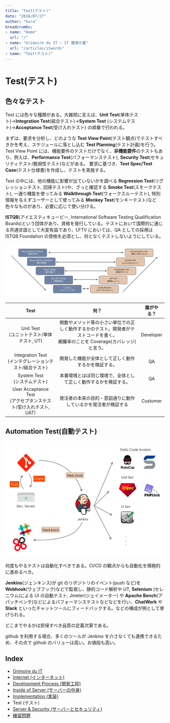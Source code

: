 ```yaml
---
title: "Test(テスト)"
date: "2018/07/27"
author: "kura"
breadcrumbs:
- name: "Home"
  url: "/"
- name: "Grimoire du IT ~ IT 魔導の書"
  url: "/articles/itwords"
- name: "Test(テスト)"
---
```

# Test(テスト)
## 色々なテスト
Test には色々な種類がある。大雑把に言えば、**Unit Test**(単体テスト)→**Integration Test**(結合テスト)→**System Test** (システムテスト)→**Acceptance Test**(受け入れテスト) の順番で行われる。

まずは、要求を分析し、どのような **Test View Point**(テスト観点)でテストすべきかを考え、スケジュールに落とし込む **Test Planning**(テスト計画)を行う。Test View Point には、機能要件のテストだけでなく、**非機能要件**のテストもあり、例えば、**Performance Test**(パフォーマンステスト), **Security Test**(セキュリティテスト/脆弱性テスト)などがある。
要求に基づき、**Test Spec/Test Case**(テスト仕様書)を作成し、テストを実施する。

Test の中には、他の機能に影響が出ていないかを調べる **Regression Test**(リグレッションテスト, 回帰テスト)や、ざっと確認する **Smoke Test**(スモークテスト), 一通り機能を使ってみる **Walkthrough Test**(ウォークスルーテスト), 特別情報を与えずユーザーとして使ってみる **Monkey Test**(モンキーテスト)など色々なものがあり、必要に応じて使い分ける。

**ISTQB**(アイエスティキュービー, International Software Testing Qualification Boards)という団体があり、資格を発行している。テストにおいて国際的に通じる共通言語として大変有益であり、LFTV においては、QA としての採用は ISTQB Foundation の資格を必須とし、何となくテストしないようにしている。


<div align="center"><img src="https://raw.githubusercontent.com/kurab/grimoireduit/images/08.png"></div>


|Test|何？|誰がやる？|
|:-:|:-:|:-:|
|Unit Test<br>(ユニットテスト/単体テスト, UT)|関数やメソッド等の小さい単位での正しく動作するかのテスト。開発者がテストコードを書く。<br>網羅率のことを Coverage(カバレッジ)と言う。|Developer|
|Integration Test<br>(インテグレーションテスト/結合テスト)|開発した機能が全体として正しく動作するかを検証する。|QA|
|System Test<br>(システムテスト)|本番環境とほぼ同じ環境で、全体として正しく動作するかを検証する。|QA|
|User Acceptance Test<br>(アクセプタンステスト/受け入れテスト, UAT)|発注者の本来の目的・意図通りに動作しているかを発注者が検証する|Customer|


## Automation Test(自動テスト)
<div align="center"><img src="https://raw.githubusercontent.com/kurab/grimoireduit/images/09.png"></div>


何度もやるテストは自動化すべきである。CI/CD の観点からも自動化を積極的に進めるべき。

**Jenkins**(ジェンキンス)が git のリポジトリのイベント(push など)を **Webhook**(ウェブフック)などで監視し、静的コード解析や UT, **Selenium** (セレニウム)による UI の自動テスト, Jmeter(ジェイメーター) や **Apache Bench**(アパッチベンチ)などによるパフォーマンステストなどなどを行い、**ChatWork** や **Slack** といったチャットツールにフィードバックする。などの構成が例として挙げられる。

どこまでやるかは担保すべき品質の定義次第である。

github を利用する場合、多くのツールが Jenkins を介さなくても連携できるため、その点で github のバリューは高い。お値段も高い。


## Index
- [Grimoire du IT](../itwords.md)
- [Internet (インターネット)](./internet.md)
- [Development Process (開発工程)](./process.md)
- [Inside of Server (サーバーの中身)](./server.md)
- [Implementation (実装)](./implement.md)
- Test (テスト)
- [Server & Security (サーバーとセキュリティ)](./security.md)
- [練習問題](./practice.md)
